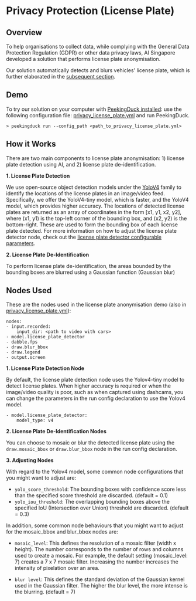 # Privacy Protection (License Plate)

## Overview

To help organisations to collect data, while complying with the General Data Protection Regulation (GDPR) or other data privacy laws, AI Singapore developed a solution that performs license plate anonymisation.

Our solution automatically detects and blurs vehicles' license plate, which is further elaborated in the [subsequent section](#how-it-works).

## Demo

To try our solution on your computer with [PeekingDuck installed](../getting_started/01_installation.md): use the following configuration file: [privacy_license_plate.yml](https://github.com/aimakerspace/PeekingDuck/blob/dev/use_cases/privacy_license_plate.yml) and run PeekingDuck.

```
> peekingduck run --config_path <path_to_privacy_license_plate.yml>
```

## How it Works

There are two main components to license plate anonymisation: 1) license plate detection using AI, and 2) license plate de-identification.

**1. License Plate Detection**

We use open-source object detection models under the [YoloV4](https://arxiv.org/abs/2004.10934) family to identify the locations of the license plates in an image/video feed. Specifically, we offer the YoloV4-tiny model, which is faster, and the YoloV4 model, which provides higher accuracy. The locations of detected license plates are returned as an array of coordinates in the form [x1, y1, x2, y2], where (x1, y1) is the top-left corner of the bounding box, and (x2, y2) is the bottom-right. These are used to form the bounding box of each license plate detected. For more information on how to adjust the license plate detector node, check out the [license plate detector configurable parameters](/peekingduck.pipeline.nodes.model.licenseplate.Node).

**2. License Plate De-Identification**

To perform license plate de-identification, the areas bounded by the bounding boxes are blurred using a Gaussian function (Gaussian blur)

## Nodes Used

These are the nodes used in the license plate anonymisation demo (also in [privacy_license_plate.yml](https://github.com/aimakerspace/PeekingDuck/blob/dev/use_cases/privacy_license_plate.yml)):
```
nodes:
- input.recorded:
    input_dir: <path to video with cars>
- model.license_plate_detector
- dabble.fps
- draw.blur_bbox
- draw.legend
- output.screen
```

**1. License Plate Detection Node**

By default, the license plate detection node uses the Yolov4-tiny model to detect license plates. When higher accuracy is required or when the image/video quality is poor, such as when captured using dashcams, you can change the parameters in the run config declaration to use the Yolov4 model.
```
- model.license_plate_detector:
    model_type: v4
```

**2. License Plate De-Identification Nodes**

You can choose to mosaic or blur the detected license plate using the `draw.mosaic_bbox` or `draw.blur_bbox` node in the run config declaration.

**3. Adjusting Nodes**

With regard to the Yolov4 model, some common node configurations that you might want to adjust are:
- `yolo_score_threshold`: The bounding boxes with confidence score less than the specified score threshold are discarded. (default = 0.1)
- `yolo_iou_threshold`: The overlapping bounding boxes above the specified IoU (Intersection over Union) threshold are discarded. (default = 0.3)

In addition, some common node behaviours that you might want to adjust for the mosaic_bbox and blur_bbox nodes are:
- `mosaic_level`: This defines the resolution of a mosaic filter (width x height). The number corresponds to the number of rows and columns used to create a mosaic. For example, the default setting (mosaic_level: 7) creates a 7 x 7 mosaic filter. Increasing the number increases the intensity of pixelation over an area.

- `blur level`: This defines the standard deviation of the Gaussian kernel used in the Gaussian filter. The higher the blur level, the more intense is the blurring. (default = 7)